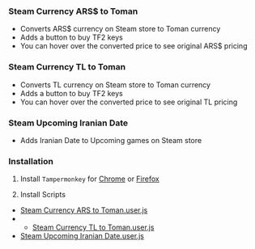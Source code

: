 ### Steam Currency ARS$ to Toman
- Converts ARS$ currency on Steam store to Toman currency
- Adds a button to buy TF2 keys
- You can hover over the converted price to see original ARS$ pricing


### Steam Currency TL to Toman
- Converts TL currency on Steam store to Toman currency
- Adds a button to buy TF2 keys
- You can hover over the converted price to see original TL pricing


### Steam Upcoming Iranian Date
- Adds Iranian Date to Upcoming games on Steam store


### Installation
1. Install `Tampermonkey` for [Chrome](https://chrome.google.com/webstore/detail/tampermonkey/dhdgffkkebhmkfjojejmpbldmpobfkfo "Chrome") or [Firefox](https://addons.mozilla.org/en-US/firefox/addon/tampermonkey "Firefox")

2. Install Scripts
- [Steam Currency ARS to Toman.user.js](https://github.com/M-Zoghi/SteamCurrencytoToman/raw/main/Steam%20Currency%20ARS%20to%20Toman.user.js "Steam Currency ARS$ to Toman")
- - [Steam Currency TL to Toman.user.js](https://github.com/M-Zoghi/SteamCurrencytoToman/raw/main/Steam%20Currency%20TL%20to%20Toman.user.js "Steam Currency TL to Toman")
- [Steam Upcoming Iranian Date.user.js](https://github.com/M-Zoghi/SteamCurrencytoToman/raw/main/Steam%20Upcoming%20Iranian%20Date.user.js "Steam Upcoming Iranian Date")
